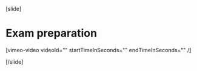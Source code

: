 [slide]

# Exam preparation

[vimeo-video videoId="" startTimeInSeconds="" endTimeInSeconds="" /]

[/slide]